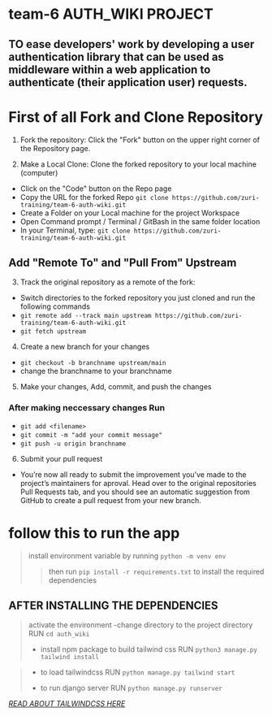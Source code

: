 # team-6 AUTH_WIKI PROJECT

## TO ease developers' work by developing a user authentication library that can be used as middleware within a web application to authenticate (their application user) requests.

# First of all Fork and Clone Repository

1. Fork the repository: Click the "Fork" button on the upper right corner of the Repository page.

2. Make a Local Clone: Clone the forked repository to your local machine (computer)

- Click on the "Code" button on the Repo page
- Copy the URL for the forked Repo `git clone https://github.com/zuri-training/team-6-auth-wiki.git`
- Create a Folder on your Local machine for the project Workspace
- Open Command prompt / Terminal / GitBash in the same folder location
- In your Terminal, type: `git clone https://github.com/zuri-training/team-6-auth-wiki.git`

## Add "Remote To" and "Pull From" Upstream

3. Track the original repository as a remote of the fork:

- Switch directories to the forked repository you just cloned and run the following commands
- `git remote add --track main upstream https://github.com/zuri-training/team-6-auth-wiki.git`
- `git fetch upstream`

4. Create a new branch for your changes

- `git checkout -b branchname upstream/main`
- change the branchname to your branchname

5. Make your changes, Add, commit, and push the changes

### After making neccessary changes Run

- `git add <filename>`
- `git commit -m "add your commit message"`
- `git push -u origin branchname`

6. Submit your pull request

- You’re now all ready to submit the improvement you’ve made to the project’s maintainers for aproval. Head over to the original repositories Pull Requests tab, and you should see an automatic suggestion from GitHub to create a pull request from your new branch.

# follow this to run the app

> install environment variable by running `python -m venv env`
>
> > then run `pip install -r requirements.txt` to install the required dependencies

## AFTER INSTALLING THE DEPENDENCIES

> activate the environment
> -change directory to the project directory
> RUN `cd auth_wiki`
>
> - install npm package to build tailwind css
>   RUN `python3 manage.py tailwind install`

> - to load tailwindcss
>   RUN `python manage.py tailwind start`
>
> - to run django server
>   RUN `python manage.py runserver`

_[READ ABOUT TAILWINDCSS HERE](https://django-tailwind.readthedocs.io/en/latest/installation.html#step-by-step-instructions)_
